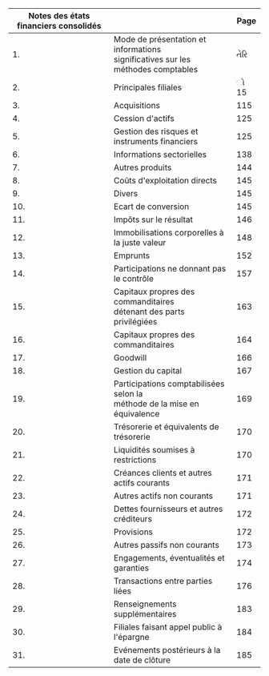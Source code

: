 | Notes des états financiers consolidés |                                                                                    | Page |
|---------------------------------------|------------------------------------------------------------------------------------|------|
| 1.                                    | Mode de présentation et informations<br>significatives sur les méthodes comptables | તેરિ |
| 2.                                    | Principales filiales                                                               | ો 15 |
| 3.                                    | Acquisitions                                                                       | 115  |
| 4.                                    | Cession d'actifs                                                                   | 125  |
| 5.                                    | Gestion des risques et instruments financiers                                      | 125  |
| 6.                                    | Informations sectorielles                                                          | 138  |
| 7.                                    | Autres produits                                                                    | 144  |
| 8.                                    | Coûts d'exploitation directs                                                       | 145  |
| 9.                                    | Divers                                                                             | 145  |
| 10.                                   | Ecart de conversion                                                                | 145  |
| 11.                                   | Impôts sur le résultat                                                             | 146  |
| 12.                                   | Immobilisations corporelles à la juste valeur                                      | 148  |
| 13.                                   | Emprunts                                                                           | 152  |
| 14.                                   | Participations ne donnant pas le contrôle                                          | 157  |
| 15.                                   | Capitaux propres des commanditaires<br>détenant des parts privilégiées             | 163  |
| 16.                                   | Capitaux propres des commanditaires                                                | 164  |
| 17.                                   | Goodwill                                                                           | 166  |
| 18.                                   | Gestion du capital                                                                 | 167  |
| 19.                                   | Participations comptabilisées selon la<br>méthode de la mise en équivalence        | 169  |
| 20.                                   | Trésorerie et équivalents de trésorerie                                            | 170  |
| 21.                                   | Liquidités soumises à restrictions                                                 | 170  |
| 22.                                   | Créances clients et autres actifs courants                                         | 171  |
| 23.                                   | Autres actifs non courants                                                         | 171  |
| 24.                                   | Dettes fournisseurs et autres créditeurs                                           | 172  |
| 25.                                   | Provisions                                                                         | 172  |
| 26.                                   | Autres passifs non courants                                                        | 173  |
| 27.                                   | Engagements, éventualités et garanties                                             | 174  |
| 28.                                   | Transactions entre parties liées                                                   | 176  |
| 29.                                   | Renseignements supplémentaires                                                     | 183  |
| 30.                                   | Filiales faisant appel public à l'épargne                                          | 184  |
| 31.                                   | Evénements postérieurs à la date de clôture                                        | 185  |